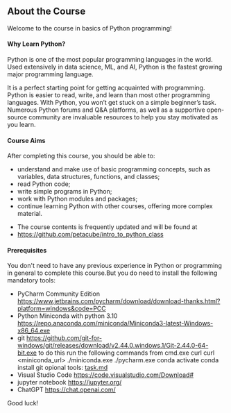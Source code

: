 ## About the Course

Welcome to the course in basics of Python programming!

#### Why Learn Python?
Python is one of the most popular programming languages in the world.
Used extensively in data science, ML, and AI, Python is the fastest growing major programming language.

It is a perfect starting point for getting acquainted with programming.
Python is easier to read, write, and learn than most other programming languages.
With Python, you won’t get stuck on a simple beginner’s task.
Numerous Python forums and Q&A platforms, as well as a supportive open-source community are invaluable resources to help you stay motivated as you learn.

#### Course Aims

After completing this course, you should be able to:

- understand and make use of basic programming concepts, such as variables, data structures, functions, and classes;
- read Python code;
- write simple programs in Python;
- work with Python modules and packages;
- continue learning Python with other courses, offering more complex material.

* The course contents is frequently updated and will be found at 
* https://github.com/petacube/intro_to_python_class

#### Prerequisites

You don't need to have any previous experience in Python or programming in general 
to complete this course.But you do need to install the following mandatory 
tools:
* PyCharm Community Edition https://www.jetbrains.com/pycharm/download/download-thanks.html?platform=windows&code=PCC
* Python Miniconda with python 3.10 https://repo.anaconda.com/miniconda/Miniconda3-latest-Windows-x86_64.exe
* git https://github.com/git-for-windows/git/releases/download/v2.44.0.windows.1/Git-2.44.0-64-bit.exe
to do this run the following commands from cmd.exe
curl <pycharmm url>
curl <miniconda_url>
./miniconda.exe
./pycharm.exe conda activate <env> conda install git
opional tools: [task.md](task.md)
* Visual Studio Code https://code.visualstudio.com/Download#
* jupyter notebook https://jupyter.org/
* ChatGPT https://chat.openai.com/



Good luck!
